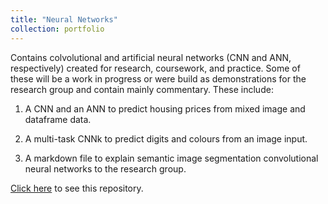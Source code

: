 ```yaml
---
title: "Neural Networks"
collection: portfolio
---
```


Contains colvolutional and artificial neural networks (CNN and ANN, respectively) created for research, coursework, and practice.
Some of these will be a work in progress or were build as demonstrations for the research group and contain mainly commentary. These include:

1) A CNN and an ANN to predict housing prices from mixed image and dataframe data.

2) A multi-task CNNk to predict digits and colours from an image input.

3) A markdown file to explain semantic image segmentation convolutional neural networks to the research group.

[Click here](https://github.com/avand56/Neural-Networks) to see this repository.

